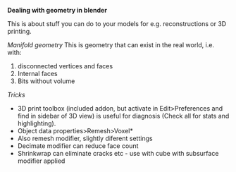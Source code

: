 **Dealing with geometry in blender**

This is about stuff you can do to your models for e.g. reconstructions or 3D printing.

*Manifold geometry*
This is geometry that can exist in the real world, i.e. with:
1. disconnected vertices and faces
2. Internal faces
3. Bits without volume

*Tricks*

* 3D print toolbox (included addon, but activate in Edit>Preferences and find in sidebar of 3D view) is useful for diagnosis (Check all for stats and highlighting).
* Object data properties>Remesh>Voxel*
* Also remesh modifier, slightly diferent settings
* Decimate modifier can reduce face count
* Shrinkwrap can eliminate cracks etc - use with cube with subsurface modifier applied


